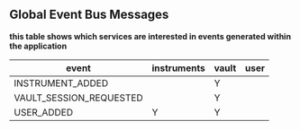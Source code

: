 ## Global Event Bus Messages

**this table shows which services are interested in events generated within the application**


|           event          |  instruments  |  vault  |  user  |
|--------------------------|---------------|---------|--------|
|  INSTRUMENT_ADDED        |               |    Y    |        |
|  VAULT_SESSION_REQUESTED |               |    Y    |        |
|  USER_ADDED              |        Y      |    Y    |        |

